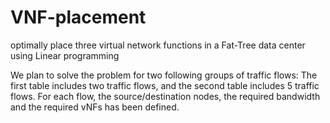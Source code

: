 # VNF-placement
optimally place three virtual network functions in a Fat-Tree data  center using Linear programming

We plan to solve the problem for two following groups of traffic flows: The first table includes two 
traffic flows, and the second table includes 5 traffic flows. For each flow, the source/destination 
nodes, the required bandwidth and the required vNFs has been defined.
